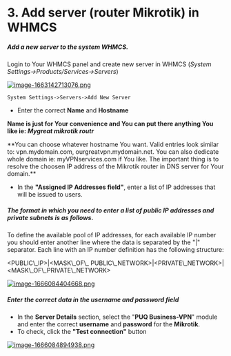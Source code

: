 # 3. Add server (router Mikrotik) in WHMCS

##### Add a new server to the system WHMCS.

Login to Your WHMCS panel and create new server in WHMCS (*System Settings-&gt;Products/Services-&gt;Servers*)

[![image-1663142713076.png](https://doc.puq.info/uploads/images/gallery/2022-09/scaled-1680-/image-1663142713076.png)](https://doc.puq.info/uploads/images/gallery/2022-09/image-1663142713076.png)

```
System Settings->Servers->Add New Server
```

- Enter the correct **Name** and **Hostname**

**Name is just for Your convenience and You can put there anything You like ie: *Mygreat mikrotik routr***

<p class="callout info">**You can choose whatever hostname You want. Valid entries look similar to: vpn.mydomain.com, ourgreatvpn.mydomain.net. You can also dedicate whole domain ie: myVPNservices.com if You like. The important thing is to resolve the choosen IP address of the Mikrotik router in DNS server for Your domain.** </p>

- In the **"Assigned IP Addresses field"**, enter a list of IP addresses that will be issued to users.

##### The format in which you need to enter a list of public IP addresses and private subnets is as follows. 

To define the available pool of IP addresses, for each available IP number you should enter another line where the data is separated by the "|" separator. Each line with an IP number definition has the following structure:

<p class="callout info">&lt;PUBLIC\_IP&gt;|&lt;MASK\_OF\_ PUBLIC\_NETWORK&gt;|&lt;PRIVATE\_NETWORK&gt;|&lt;MASK\_OF\_PRIVATE\_NETWORK&gt;</p>

[![image-1666084404668.png](https://doc.puq.info/uploads/images/gallery/2022-10/scaled-1680-/image-1666084404668.png)](https://doc.puq.info/uploads/images/gallery/2022-10/image-1666084404668.png)

##### Enter the correct data in the username and password field  
  


- In the **Server Details** section, select the "**PUQ Business-VPN**" module and enter the correct **username** and **password** for the  **Mikrotik**.
- To check, click the **"Test connection"** button

[![image-1666084894938.png](https://doc.puq.info/uploads/images/gallery/2022-10/scaled-1680-/image-1666084894938.png)](https://doc.puq.info/uploads/images/gallery/2022-10/image-1666084894938.png)